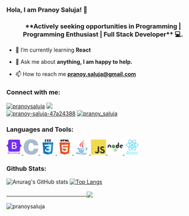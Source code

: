 ### Hola, I am Pranoy Saluja! 👋

<h3 align="center">**Actively seeking opportunities in Programming | Programming Enthusiast | Full Stack Developer**
💻.</h3>



- 🌱 I’m currently learning **React**

- 💬 Ask me about **anything, I am happy to help.**

- 📫 How to reach me **pranoy.saluja@gmail.com**

<h3 align="left">Connect with me:</h3>

<img src="https://media.giphy.com/media/RbDKaczqWovIugyJmW/giphy.gif" align="right" width="400">


<p align="left">
<a href="https://github.com/pranoysaluja" target="blank"><img align="center" src="https://cdn.jsdelivr.net/npm/simple-icons@3.0.1/icons/github.svg" alt="pranoysaluja" height="30" width="40" /></a>
<a href="https://www.linkedin.com/in/pranoy-saluja-47a24388/" target="blank"><img align="center" src="https://cdn.jsdelivr.net/npm/simple-icons@3.0.1/icons/linkedin.svg" alt="pranoy-saluja-47a24388" height="30" width="40" /></a>
<a href="https://www.hackerrank.com/pranoy_saluja" target="blank"><img align="center" src="https://cdn.jsdelivr.net/npm/simple-icons@3.0.1/icons/hackerrank.svg" alt="pranoy_saluja" height="30" width="40" /></a>
</p>

<h3 align="left">Languages and Tools:</h3>
<p align="left"> <a href="https://getbootstrap.com" target="_blank"> <img src="https://raw.githubusercontent.com/devicons/devicon/master/icons/bootstrap/bootstrap-plain-wordmark.svg" alt="bootstrap" width="40" height="40"/> </a> <a href="https://www.cprogramming.com/" target="_blank"> <img src="https://raw.githubusercontent.com/devicons/devicon/master/icons/c/c-original.svg" alt="c" width="40" height="40"/> </a> <a href="https://www.w3schools.com/css/" target="_blank"> <img src="https://raw.githubusercontent.com/devicons/devicon/master/icons/css3/css3-original-wordmark.svg" alt="css3" width="40" height="40"/> </a> <a href="https://www.w3.org/html/" target="_blank"> <img src="https://raw.githubusercontent.com/devicons/devicon/master/icons/html5/html5-original-wordmark.svg" alt="html5" width="40" height="40"/> </a> <a href="https://www.java.com" target="_blank"> <img src="https://raw.githubusercontent.com/devicons/devicon/master/icons/java/java-original.svg" alt="java" width="40" height="40"/> </a> <a href="https://developer.mozilla.org/en-US/docs/Web/JavaScript" target="_blank"> <img src="https://raw.githubusercontent.com/devicons/devicon/master/icons/javascript/javascript-original.svg" alt="javascript" width="40" height="40"/> </a> <a href="https://nodejs.org" target="_blank"> <img src="https://raw.githubusercontent.com/devicons/devicon/master/icons/nodejs/nodejs-original-wordmark.svg" alt="nodejs" width="40" height="40"/> </a> <a href="https://reactjs.org/" target="_blank"> <img src="https://raw.githubusercontent.com/devicons/devicon/master/icons/react/react-original-wordmark.svg" alt="react" width="40" height="40"/> </a> </p>

<h3 align="left">Github Stats:</h3>

![Anurag's GitHub stats](https://github-readme-stats.vercel.app/api?username=pranoysaluja&show_icons=true&theme=radical)       [![Top Langs](https://github-readme-stats.vercel.app/api/top-langs/?username=pranoysaluja&theme=radical)](https://github.com/anuraghazra/github-readme-stats)

<a href="https://github.com/DenverCoder1/github-readme-streak-stats"> &nbsp;&nbsp;&nbsp;&nbsp;&nbsp;&nbsp;&nbsp;&nbsp;&nbsp;&nbsp;&nbsp;&nbsp;&nbsp;&nbsp;&nbsp;&nbsp;&nbsp;&nbsp;&nbsp;&nbsp;&nbsp;&nbsp;&nbsp;&nbsp;&nbsp;&nbsp;&nbsp;&nbsp;&nbsp;&nbsp;&nbsp;&nbsp;&nbsp;&nbsp;&nbsp;&nbsp;&nbsp;&nbsp;&nbsp;&nbsp;&nbsp;&nbsp;&nbsp;&nbsp;&nbsp;&nbsp;&nbsp;&nbsp;&nbsp;&nbsp;&nbsp;&nbsp;
  <img align="center" src="https://github-readme-streak-stats.herokuapp.com/?user=pranoysaluja&hide_border=true" />
</a>

<p align="left"> <img src="https://komarev.com/ghpvc/?username=pranoysaluja&label=Profile%20views&color=0e75b6&style=flat" alt="pranoysaluja" /> </p>


<!--
**pranoysaluja/pranoysaluja** is a ✨ _special_ ✨ repository because its `README.md` (this file) appears on your GitHub profile.

Here are some ideas to get you started:

- 🔭 I’m currently working on ...
- 🌱 I’m currently learning ...
- 👯 I’m looking to collaborate on ...
- 🤔 I’m looking for help with ...
- 💬 Ask me about ...
- 📫 How to reach me: ...
- 😄 Pronouns: ...
- ⚡ Fun fact: ...
-->
